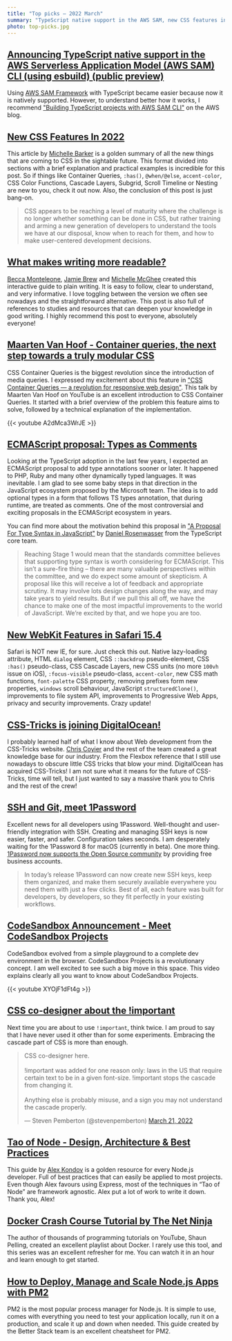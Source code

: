 ```yaml
---
title: "Top picks — 2022 March"
summary: "TypeScript native support in the AWS SAM, new CSS features in 2022, better writing, Types as Comments in ECMAScript, crazy update for Safari, CSS-Tricks acquired by DigitalOcean, 1Password meet SSH, sick CodeSandbox announcement, Tao of Node.js, Docker course, PM2 guide and more…"
photo: top-picks.jpg
---
```


## [Announcing TypeScript native support in the AWS Serverless Application Model (AWS SAM) CLI (using esbuild) (public preview)](https://aws.amazon.com/about-aws/whats-new/2022/02/typescript-native-support-aws-serverless-application-model-cli-esbuild-public-preview/)

Using [AWS SAM Framework](https://github.com/aws/aws-sam-cli) with TypeScript became easier because now it is natively supported. However, to understand better how it works, I recommend ["Building TypeScript projects with AWS SAM CLI"](https://aws.amazon.com/blogs/compute/building-typescript-projects-with-aws-sam-cli/) on the AWS blog.

## [New CSS Features In 2022](https://www.smashingmagazine.com/2022/03/new-css-features-2022/)

This article by [Michelle Barker](https://twitter.com/MicheBarks) is a golden summary of all the new things that are coming to CSS in the sightable future. This format divided into sections with a brief explanation and practical examples is incredible for this post. So if things like Container Queries, `:has()`, `@when/@else`, `accent-color`, CSS Color Functions, Cascade Layers, Subgrid, Scroll Timeline or Nesting are new to you, check it out now. Also, the conclusion of this post is just bang-on.

> CSS appears to be reaching a level of maturity where the challenge is no longer whether something can be done in CSS, but rather training and arming a new generation of developers to understand the tools we have at our disposal, know when to reach for them, and how to make user-centered development decisions.

## [What makes writing more readable?](https://pudding.cool/2022/02/plain/)

[Becca Monteleone](https://twitter.com/BeccaMonteleone), [Jamie Brew](https://twitter.com/jamieabrew) and [Michelle McGhee](https://twitter.com/mich_mcghee) created this interactive guide to plain writing. It is easy to follow, clear to understand, and very informative. I love toggling between the version we often see nowadays and the straightforward alternative. This post is also full of references to studies and resources that can deepen your knowledge in good writing. I highly recommend this post to everyone, absolutely everyone!

## [Maarten Van Hoof - Container queries, the next step towards a truly modular CSS](https://youtu.be/A2dMca3WrJE)

CSS Container Queries is the biggest revolution since the introduction of media queries. I expressed my excitement about this feature in ["CSS Container Queries — a revolution for responsive web design"](https://pawelgrzybek.com/css-container-queries-a-revolution-for-responsive-web-design/). This talk by Maarten Van Hoof on YouTube is an excellent introduction to CSS Container Queries. It started with a brief overview of the problem this feature aims to solve, followed by a technical explanation of the implementation.

{{< youtube A2dMca3WrJE >}}

## [ECMAScript proposal: Types as Comments](https://github.com/giltayar/proposal-types-as-comments)

Looking at the TypeScript adoption in the last few years, I expected an ECMAScript proposal to add type annotations sooner or later. It happened to PHP, Ruby and many other dynamically typed languages. It was inevitable. I am glad to see some baby steps in that direction in the JavaScript ecosystem proposed by the Microsoft team. The idea is to add optional types in a form that follows TS types annotation, that during runtime, are treated as comments. One of the most controversial and exciting proposals in the ECMAScript ecosystem in years.

You can find more about the motivation behind this proposal in ["A Proposal For Type Syntax in JavaScript"](https://devblogs.microsoft.com/typescript/a-proposal-for-type-syntax-in-javascript/) by [Daniel Rosenwasser](https://twitter.com/drosenwasser) from the TypeScript core team.

> Reaching Stage 1 would mean that the standards committee believes that supporting type syntax is worth considering for ECMAScript. This isn’t a sure-fire thing – there are many valuable perspectives within the committee, and we do expect some amount of skepticism. A proposal like this will receive a lot of feedback and appropriate scrutiny. It may involve lots design changes along the way, and may take years to yield results. But if we pull this all off, we have the chance to make one of the most impactful improvements to the world of JavaScript. We’re excited by that, and we hope you are too.

## [New WebKit Features in Safari 15.4](https://webkit.org/blog/12445/new-webkit-features-in-safari-15-4/)

Safari is NOT new IE, for sure. Just check this out. Native lazy-loading attribute, HTML `dialog` element, CSS `::backdrop` pseudo-element, CSS `:has()` pseudo-class, CSS Cascade Layers, new CSS units (no more `100vh` issue on iOS), `:focus-visible` pseudo-class, `accent-color`, new CSS math functions, `font-palette` CSS property, removing prefixes form new properties, `windows` scroll behaviour, JavaScript `structuredClone()`, improvements to file system API, improvements to Progressive Web Apps, privacy and security improvements. Crazy update!

## [CSS-Tricks is joining DigitalOcean!](https://css-tricks.com/css-tricks-is-joining-digitalocean/)

I probably learned half of what I know about Web development from the CSS-Tricks website. [Chris Coyier](https://twitter.com/chriscoyier) and the rest of the team created a great knowledge base for our industry. From the Flexbox reference that I still use nowadays to obscure little CSS tricks that blow your mind. DigitalOcean has acquired CSS-Tricks! I am not sure what it means for the future of CSS-Tricks, time will tell, but I just wanted to say a massive thank you to Chris and the rest of the crew!

## [SSH and Git, meet 1Password](https://blog.1password.com/1password-ssh-agent/)

Excellent news for all developers using 1Password. Well-thought and user-friendly integration with SSH. Creating and managing SSH keys is now easier, faster, and safer. Configuration takes seconds. I am desperately waiting for the 1Password 8 for macOS (currently in beta). One more thing. [1Password now supports the Open Source community](https://github.com/1Password/1password-teams-open-source) by providing free business accounts.

> In today’s release 1Password can now create new SSH keys, keep them organized, and make them securely available everywhere you need them with just a few clicks. Best of all, each feature was built for developers, by developers, so they fit perfectly in your existing workflows.

## [CodeSandbox Announcement - Meet CodeSandbox Projects](https://youtu.be/XYOjF1dFt4g)

CodeSandbox evolved from a simple playground to a complete dev environment in the browser. CodeSandbox Projects is a revolutionary concept. I am well excited to see such a big move in this space. This video explains clearly all you want to know about CodeSandbox Projects.

{{< youtube XYOjF1dFt4g >}}

## [CSS co-designer about the !important](https://twitter.com/stevenpemberton/status/1505839184287870981)

Next time you are about to use `!important`, think twice. I am proud to say that I have never used it other than for some experiments. Embracing the cascade part of CSS is more than enough.

<blockquote class="twitter-tweet"><p lang="en" dir="ltr">CSS co-designer here.<br><br>!important was added for one reason only: laws in the US that require certain text to be in a given font-size. !important stops the cascade from changing it.<br><br>Anything else is probably misuse, and a sign you may not understand the cascade properly.</p>&mdash; Steven Pemberton (@stevenpemberton) <a href="https://twitter.com/stevenpemberton/status/1505839184287870981?ref_src=twsrc%5Etfw">March 21, 2022</a></blockquote> <script async src="https://platform.twitter.com/widgets.js" charset="utf-8"></script>

## [Tao of Node - Design, Architecture & Best Practices](https://alexkondov.com/tao-of-node/)

This guide by [Alex Kondov](https://twitter.com/alexanderkondov) is a golden resource for every Node.js developer. Full of best practices that can easily be applied to most projects. Even though Alex favours using Express, most of the techniques in “Tao of Node” are framework agnostic. Alex put a lot of work to write it down. Thank you, Alex!

## [Docker Crash Course Tutorial by The Net Ninja](https://www.youtube.com/playlist?list=PL4cUxeGkcC9hxjeEtdHFNYMtCpjNBm3h7)

The author of thousands of programming tutorials on YouTube, Shaun Pelling, created an excellent playlist about Docker. I rarely use this tool, and this series was an excellent refresher for me. You can watch it in an hour and learn enough to get started.

## [How to Deploy, Manage and Scale Node.js Apps with PM2](https://betterstack.com/community/guides/scaling-nodejs/pm2-guide/)

PM2 is the most popular process manager for Node.js. It is simple to use, comes with everything you need to test your application locally, run it on a production, and scale it up and down when needed. This guide created by the Better Stack team is an excellent cheatsheet for PM2.

